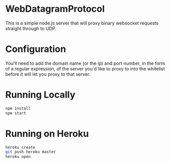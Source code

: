 # WebDatagramProtocol

This is a simple node.js server that will proxy binary websocket requests
straight through to UDP.

# Configuration

You'll need to add the domain name (or the ip) and port number, in the form of a
regular expression, of the server you'd like to proxy to into the whitelist
before it will let you proxy to that server.

# Running Locally

``` bash
npm install
npm start
```

# Running on Heroku

``` bash
heroku create
git push heroku master
heroku open
```
